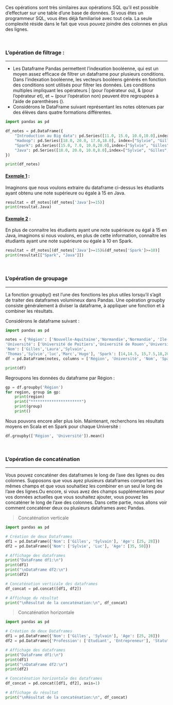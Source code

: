 
Ces opérations sont très similaires aux opérations SQL qu’il est possible d’effectuer sur une table d’une base de données. Si vous êtes un programmeur SQL, vous êtes déjà familiarisé avec tout cela. La seule complexité réside dans le fait que vous pouvez joindre des colonnes en plus des lignes.

<br>

### L’opération de filtrage :

---

- Les Dataframe Pandas permettent l’indexation booléenne, qui est un moyen assez efficace de filtrer un dataframe pour plusieurs conditions. Dans l’indexation booléenne, les vecteurs booléens générés en fonction des conditions sont utilisés pour filtrer les données. Les conditions multiples impliquant les opérateurs | (pour l’opérateur ou), & (pour l’opérateur et), et ~ (pour l’opération non) peuvent être regroupées à l’aide de parenthèses ().
- Considérons le DataFrame suivant représentant les notes obtenues par des élèves dans quatre formations différentes.

```python
import pandas as pd

df_notes = pd.DataFrame({
	"Introduction au Big data": pd.Series([11.0, 15.0, 10.0,10.0],index=["Sylvie", "Gilles", "Sylvain", "Thomas"]),
	"Hadoop": pd.Series([18.0, 20.0, 17.0,18.0], index=["Sylvie", "Gilles", "Sylvain", "Thomas"]),
	"Spark": pd.Series([15.0, 7.0, 10.0,20.0],index=["Sylvie", "Gilles", "Sylvain", "Thomas"]),
	"Java": pd.Series([18.0, 20.0, 10.0,8.0],index=["Sylvie", "Gilles", "Sylvain", "Thomas"]),
})

print(df_notes)
```

#### <u>Exemple 1</u> : 

Imaginons que nous voulons extraire du dataframe ci-dessus les étudiants ayant obtenu une note supérieure ou égale à 15 en Java.

```python
resultat = df_notes[(df_notes['Java']>=15)]
print(resultat.Java)
```

#### <u>Exemple 2</u> : 

En plus de connaitre les étudiants ayant une note supérieure ou égal à 15 en Java, imaginons si nous voulons, en plus de cette information, connaître les étudiants ayant une note supérieure ou égale à 10 en Spark.

```python
resultat = df_notes[(df_notes['Java']>=15)&(df_notes['Spark']>=10)]
print(resultat[["Spark", "Java"]])
```

<br>

### L’opération de groupage

---

La fonction groupby() est l’une des fonctions les plus utiles lorsqu’il s’agit de traiter des dataframes volumineux dans Pandas. Une opération groupby consiste généralement à diviser la dataframe, à appliquer une fonction et à combiner les résultats.

Considérons le dataframe suivant :

```python
import pandas as pd

notes = {'Région': ['Nouvelle-Aquitaine','Normandie','Normandie', 'Ile-de-France','Ile-de-France','Grand Est','Grand Est','Grand Est'],
'Université': ['Université de Poitiers','Université de Rouen','Université de Rouen', 'Université de Paris','Université de Paris','Université de Reims','Université de Reims','Université de Reims'],
'Nom': ['Gilles','Laura','Sylvain',
'Thomas','Sylvie','luc','Marc','Hugo'], 'Spark': [14,14.5, 15,7.5,18,20,19,14], 'Scala': [15,10,11,9,10.5,18.5,16,16]}
df = pd.DataFrame(notes, columns = ['Région', 'Université', 'Nom', 'Spark', 'Scala'])

print(df)
```

Regroupons les données du dataframe par Région :

```python
gp = df.groupby('Région')
for region, group in gp:
	print(region)
	print("**********************")
	print(group)
	print()
```

Nous pouvons encore aller plus loin. Maintenant, recherchons les résultats moyens en Scala et en Spark pour chaque Université :

```python
df.groupby(['Région', 'Université']).mean()
```

<br>

### L’opération de concaténation

---

Vous pouvez concaténer des dataframes le long de l’axe des lignes ou des colonnes. Supposons que vous ayez plusieurs dataframes comportant les mêmes champs et que vous souhaitiez les combiner en un seul le long de l’axe des lignes.Ou encore, si vous avez des champs supplémentaires pour vos données actuelles que vous souhaitez ajouter, vous pouvez les concaténer le long de l’axe des colonnes. Dans cette partie, nous allons voir comment concaténer deux ou plusieurs dataframes avec Pandas.

> Concaténation verticale

```python
import pandas as pd

# Création de deux Dataframes
df1 = pd.DataFrame({'Nom': ['Gilles', 'Sylvain'], 'Age': [25, 28]})
df2 = pd.DataFrame({'Nom': ['Sylvie', 'Luc'], 'Age': [35, 50]})

# Affichage des dataframes
print("DataFrame df1:\n")
print(df1)
print("\nDataFrame df2:\n")
print(df2)

# Concaténation verticale des dataframes
df_concat = pd.concat([df1, df2])

# Affichage du résultat
print("\nRésultat de la concaténation:\n", df_concat)
```

> Concaténation horizontale

```python
import pandas as pd

# Création de deux Dataframes
df1 = pd.DataFrame({'Nom': ['Gilles', 'Sylvain'], 'Age': [25, 28]})
df2 = pd.DataFrame({'Profession': ['Etudiant', 'Entrepreneur'], 'Statut Matrimoniale': ['Célibataire', 'Marié']})

# Affichage des dataframes
print("DataFrame df1:\n")
print(df1)
print("\nDataFrame df2:\n")
print(df2)

# Concaténation horizontale des dataframes
df_concat = pd.concat([df1, df2], axis=1)

# Affichage du résultat
print("\nRésultat de la concaténation:\n", df_concat)
```

<br>
